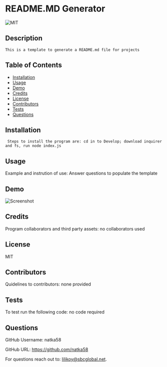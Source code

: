 
  #  README.MD Generator 
  
  
 ![MIT](https://img.shields.io/badge/license-MIT-yellow.svg) 
  
  
  ## Description
    This is a template to generate a README.md file for projects 
    
  ## Table of Contents
  * [Installation](#installation)
  * [Usage](#usage)
  * [Demo](#demo)
  * [Credits](#credits)
  * [License](#license)
  * [Contributors](#contributors)
  * [Tests](#tests)
  * [Questions](#questions)
  
   ## Installation
     Steps to install the program are: cd in to Develop; download inquirer and fs, run node index.js
 
   
  ## Usage
   Example and instrution of use: Answer questions to populate the template

  ## Demo
  ![Screenshot](sample.gif)

  ## Credits
   Program collaborators and third party assets: no collaborators used
  
  ## License
  MIT
  
  ## Contributors
   Quidelines to contributors: none provided

  ## Tests
  To test run the following code: no code required
  
    
  ## Questions
   
 GitHub Username: natka58 
   
 GitHub URL: https://github.com/natka58
   
 For questions reach out to: lilikoy@sbcglobal.net.
